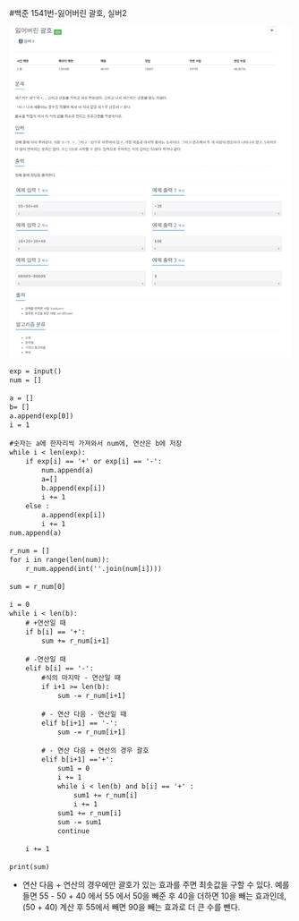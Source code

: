 #백준 1541번-잃어버린 괄호, 실버2

![image](./image/1541_1.png)
![image](./image/1541_2.png)

```
exp = input()
num = []

a = []
b= []
a.append(exp[0])
i = 1 

#숫자는 a에 한자리씩 가져와서 num에, 연산은 b에 저장
while i < len(exp):
    if exp[i] == '+' or exp[i] == '-':
        num.append(a)
        a=[]
        b.append(exp[i])
        i += 1
    else :
        a.append(exp[i])
        i += 1
num.append(a)

r_num = []
for i in range(len(num)):
    r_num.append(int(''.join(num[i])))

sum = r_num[0]

i = 0
while i < len(b):
    # +연산일 때 
    if b[i] == '+':
        sum += r_num[i+1]

    # -연산일 때
    elif b[i] == '-':
        #식의 마지막 - 연산일 때
        if i+1 >= len(b):
            sum -= r_num[i+1]
            
        # - 연산 다음 - 연산일 때
        elif b[i+1] == '-':
            sum -= r_num[i+1]

        # - 연산 다음 + 연산의 경우 괄호
        elif b[i+1] =='+':
            sum1 = 0
            i += 1
            while i < len(b) and b[i] == '+' :
                sum1 += r_num[i]
                i += 1
            sum1 += r_num[i]
            sum -= sum1
            continue

    i += 1

print(sum)
```

- 연산 다음 + 연산의 경우에만 괄호가 있는 효과를 주면 최솟값을 구할 수 있다.
예를 들면 55 - 50 + 40 에서 55 에서 50을 빼준 후 40을 더하면 10을 빼는 효과인데, (50 + 40) 계산 후 55에서 빼면 90을 빼는 효과로 더 큰 수를 뺀다.
